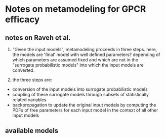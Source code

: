 # Notes on metamodeling for GPCR efficacy


## notes on Raveh et al.

1. "Given the input models", metamodeling proceeds in three steps. 
here, the models are 'final' model with well defined parameters? 
depending of which parameters are assumed fixed and which are not in 
the "surrogate probabilistic models" into which the input models are converted. 

2. the three steps are: 

 - conversion of the input models into surrogate probabilistic models
 - coupling of these surrogate models through subsets of statistically related variables
 - backpropagation to update the original input models by computing the PDFs of 
  free parameters for each input model in the context of all other input models
 

## available models
